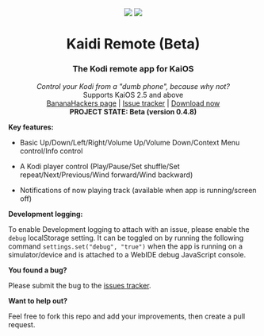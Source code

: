 <p align="center">
  <img align="center" src="https://i.imgur.com/c01KzM4.png">
  <img align="center" src="https://i.imgur.com/jiQ1FTX.png">
  <br>
  <h1 align="center">Kaidi Remote (Beta)</h1>
  <h3 align="center">The Kodi remote app for KaiOS</h3>
</p>

<p align="center">
  <i align="center">Control your Kodi from a "dumb phone", because why not?</i>
  <br>
  <span align="center">Supports KaiOS 2.5 and above</span>
  <br>
  <a href="https://www.google.com/url?q=https%3A%2F%2Fsites.google.com%2Fview%2Fbananahackers%2Fhome&sa=D&sntz=1&usg=AFQjCNEtvVwlme7uKDuqfJaXLKBnLWNHTg">BananaHackers page</a> |
  <a href="https://github.com/jkelol111/kaidi/issues">Issue tracker</a> |
  <a href="https://github.com/jkelol111/kaidi/releases">Download now</a><br>
  <b>PROJECT STATE: Beta (version 0.4.8)</b>
</p>

**Key features:**

- Basic Up/Down/Left/Right/Volume Up/Volume Down/Context Menu control/Info control

- A Kodi player control (Play/Pause/Set shuffle/Set repeat/Next/Previous/Wind forward/Wind backward)

- Notifications of now playing track (available when app is running/screen off)

**Development logging:**

To enable Development logging to attach with an issue, please enable the `debug` localStorage setting. It can be toggled on by running the following command `settings.set("debug", "true")` when the app is running on a simulator/device and is attached to a WebIDE debug JavaScript console.

**You found a bug?**

Please submit the bug to the [issues tracker](https://github.com/jkelol111/kaidi/issues).

**Want to help out?**

Feel free to fork this repo and add your improvements, then create a pull request.